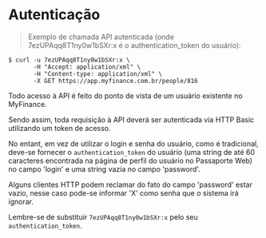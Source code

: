 # Autenticação

> Exemplo de chamada API autenticada (onde 7ezUPAqq8T1ny0w1bSXr:x é o authentication_token do usuário):

```shell
$ curl -u 7ezUPAqq8T1ny0w1bSXr:x \
       -H "Accept: application/xml" \
       -H "Content-type: application/xml" \
       -X GET https://app.myfinance.com.br/people/816
```


Todo acesso à API é feito do ponto de vista de um usuário existente no MyFinance.

Sendo assim, toda requisição à API deverá ser autenticada via HTTP Basic utilizando um token de acesso.

No entant, em vez de utilizar o login e senha do usuário, como é tradicional, deve-se fornecer o `authentication_token` do usuário (uma string de até 60 caracteres encontrada na página de perfil do usuário no Passaporte Web) no campo 'login' e uma string vazia no campo 'password'.

Alguns clientes HTTP podem reclamar do fato do campo 'password' estar vazio, nesse caso pode-se informar 'X' como senha que o sistema irá ignorar.

<aside class="notice">
Lembre-se de substituir <code>7ezUPAqq8T1ny0w1bSXr:x</code> pelo seu <code>authentication_token</code>.
</aside>